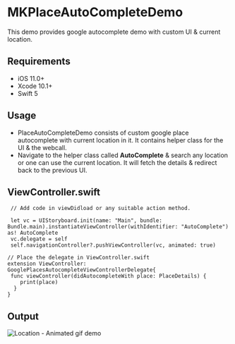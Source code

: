 # MKPlaceAutoCompleteDemo
This demo provides google autocomplete demo with custom UI &amp; current location.

 ## Requirements

- iOS 11.0+
- Xcode 10.1+
- Swift 5

## Usage
- PlaceAutoCompleteDemo consists of custom google place autocomplete with current location in it. It contains helper class for the UI & the webcall.
- Navigate to the helper class called **AutoComplete** & search any location or one can use the current location. It will fetch the details & redirect back to the previous UI.

## ViewController.swift 

     // Add code in viewDidload or any suitable action method.

     let vc = UIStoryboard.init(name: "Main", bundle: Bundle.main).instantiateViewController(withIdentifier: "AutoComplete") as! AutoComplete
     vc.delegate = self
     self.navigationController?.pushViewController(vc, animated: true)
    
    // Place the delegate in ViewController.swift
    extension ViewController:  GooglePlacesAutocompleteViewControllerDelegate{
     func viewController(didAutocompleteWith place: PlaceDetails) {
        print(place)
      }
    }

## Output
![Location - Animated gif demo](CustomGoogleAutoCompleteDemo/Location.gif)
